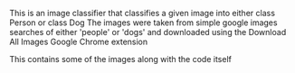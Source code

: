 This is an image classifier that classifies a given image into either class Person or class Dog
The images were taken from simple google images searches of either 'people' or 'dogs' and downloaded using the Download All Images Google Chrome extension

This contains some of the images along with the code itself
